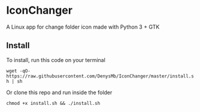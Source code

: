 # IconChanger
A Linux app for change folder icon made with Python 3 + GTK

## Install
To install, run this code on your terminal

`wget -qO- https://raw.githubusercontent.com/DenysMb/IconChanger/master/install.sh | sh`

Or clone this repo and run inside the folder

`chmod +x install.sh && ./install.sh`
